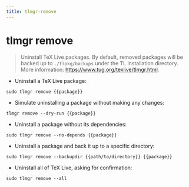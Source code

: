 ```yaml
---
title: tlmgr-remove
---
```

# tlmgr remove

> Uninstall TeX Live packages.
> By default, removed packages will be backed up to `./tlpkg/backups` under the TL installation directory.
> More information: <https://www.tug.org/texlive/tlmgr.html>.

- Uninstall a TeX Live package:

`sudo tlmgr remove {{package}}`

- Simulate uninstalling a package without making any changes:

`tlmgr remove --dry-run {{package}}`

- Uninstall a package without its dependencies:

`sudo tlmgr remove --no-depends {{package}}`

- Uninstall a package and back it up to a specific directory:

`sudo tlmgr remove --backupdir {{path/to/directory}} {{package}}`

- Uninstall all of TeX Live, asking for confirmation:

`sudo tlmgr remove --all`
